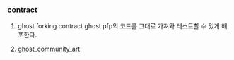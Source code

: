 ### contract

1. ghost forking contract
ghost pfp의 코드를 그대로 가져와 테스트할 수 있게 배포한다.

2. ghost_community_art
 